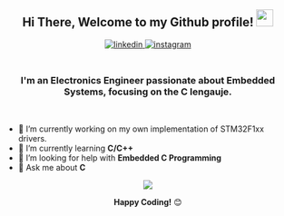 <div align="center">
<h2> Hi There, Welcome to my Github profile! <img src="https://github.com/abdoachhoubi/abdoachhoubi/blob/main/gifs/Hi.gif" width="30"></h2>
<a href="https://www.linkedin.com/in/arathhhh8/" target="_blank">
<img src=https://img.shields.io/badge/linkedin-%2300acee.svg?color=405DE6&style=for-the-badge&logo=linkedin&logoColor=white alt=linkedin style="margin-bottom: 5px;" />
</a>
<a href="https://www.instagram.com/arathhh8/" target="_blank">
<img src=https://img.shields.io/badge/instagram-%ff5851db.svg?color=C13584&style=for-the-badge&logo=instagram&logoColor=white alt=instagram style="margin-bottom: 5px;" />
</a>
<br />
<br />

<h3>I'm an Electronics Engineer passionate about Embedded Systems, focusing on the C lengauje.</h3>
<br />

</div>



- 🔭 I’m currently working on my own implementation of STM32F1xx drivers.
- 🌱 I’m currently learning **C/C++**
- 🤔 I’m looking for help with **Embedded C Programming**
- 💬 Ask me about **C**

<div align="center">

<div align="center">
    <img src="https://github-readme-stats.vercel.app/api/top-langs/?username=Arathhh8&hide=batchfile,HTML,Assembly,Kotlin,JavaScript&langs_count=5&exclude_repo=MCU1,MCU2,memoryDBZ,STM32-with-HAL,MonitorPharmacyApp&border_radius=20&theme=tokyonight">


</div>

**Happy Coding!** 😊

</div>

